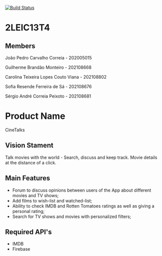 <a href="https://github.com/<USER_NAME>/<REPO_NAME>/actions"><img src="https://github.com/<USER_NAME>/<REPO_NAME>/workflows/tests-cinetalk/badge.svg" alt="Build Status"></a>

# 2LEIC13T4

## Members
João Pedro Carvalho Correia	- 202005015

Guilherme Brandão Monteiro - 202108668

Carolina Teixeira Lopes Couto Viana -	202108802

Sofia Resende Ferreira de Sá	- 202108676

Sérgio André Correia Peixoto	- 202108681


# Product Name
CineTalks

## Vision Stament
Talk movies with the world - Search, discuss and keep track. Movie details at the distance of a click.

## Main Features
- Forum to discuss opinions between users of the App about different movies and TV shows;
- Add films to wish-list and watched-list;
- Ability to check IMDB and Rotten Tomatoes ratings as well as giving a personal rating;
- Search for TV shows and movies with personalized filters;

## Required API's
- IMDB
- Firebase
